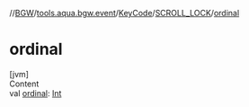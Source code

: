 //[BGW](../../../../index.md)/[tools.aqua.bgw.event](../../index.md)/[KeyCode](../index.md)/[SCROLL_LOCK](index.md)/[ordinal](ordinal.md)



# ordinal  
[jvm]  
Content  
val [ordinal](ordinal.md): [Int](https://kotlinlang.org/api/latest/jvm/stdlib/kotlin/-int/index.html)  



